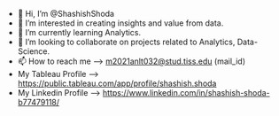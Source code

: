 - 👋 Hi, I’m @ShashishShoda
- 👀 I’m interested in creating insights and value from data.
- 🌱 I’m currently learning Analytics.
- 💞️ I’m looking to collaborate on projects related to Analytics, Data-Science.
- 📫 How to reach me --> m2021anlt032@stud.tiss.edu (mail_id)
- My Tableau Profile --> https://public.tableau.com/app/profile/shashish.shoda 
- My Linkedin Profile --> https://www.linkedin.com/in/shashish-shoda-b77479118/
<!---
ShashishShoda/ShashishShoda is a ✨ special ✨ repository because its `README.md` (this file) appears on your GitHub profile.
You can click the Preview link to take a look at your changes.
--->
